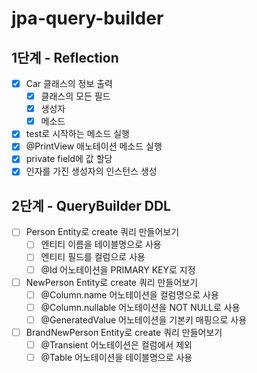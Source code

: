 # jpa-query-builder

## 1단계 - Reflection

- [x] Car 클래스의 정보 출력
  - [x] 클래스의 모든 필드
  - [x] 생성자
  - [x] 메소드
- [x] test로 시작하는 메소드 실행
- [x] @PrintView 애노테이션 메소드 실행
- [x] private field에 값 할당
- [x] 인자를 가진 생성자의 인스턴스 생성

## 2단계 - QueryBuilder DDL

- [ ] Person Entity로 create 쿼리 만들어보기
  - [ ] 엔티티 이름을 테이블명으로 사용
  - [ ] 엔티티 필드를 컬럼으로 사용
  - [ ] @Id 어노테이션을 PRIMARY KEY로 지정
- [ ] NewPerson Entity로 create 쿼리 만들어보기
  - [ ] @Column.name 어노테이션을 컬럼명으로 사용
  - [ ] @Column.nullable 어노테이션을 NOT NULL로 사용
  - [ ] @GeneratedValue 어노테이션을 기본키 매핑으로 사용
- [ ] BrandNewPerson Entity로 create 쿼리 만들어보기
  - [ ] @Transient 어노테이션은 컬럼에서 제외
  - [ ] @Table 어노테이션을 테이블명으로 사용
